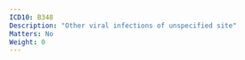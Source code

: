 ```yaml
---
ICD10: B348
Description: "Other viral infections of unspecified site"
Matters: No
Weight: 0
---
```


